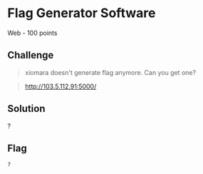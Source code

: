 # Flag Generator Software
Web - 100 points

## Challenge 
> xiomara doesn't generate flag anymore. Can you get one?

> http://103.5.112.91:5000/

## Solution
?

## Flag
`?`